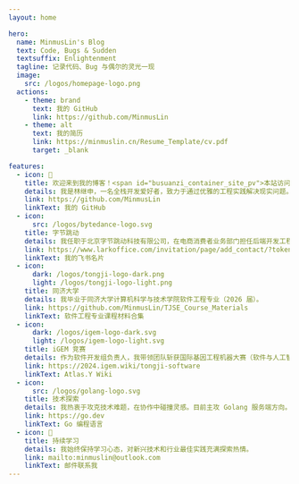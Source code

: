 ```yaml
---
layout: home

hero:
  name: MinmusLin's Blog
  text: Code, Bugs & Sudden
  textsuffix: Enlightenment
  tagline: 记录代码、Bug 与偶尔的灵光一现
  image:
    src: /logos/homepage-logo.png
  actions:
    - theme: brand
      text: 我的 GitHub
      link: https://github.com/MinmusLin
    - theme: alt
      text: 我的简历
      link: https://minmuslin.cn/Resume_Template/cv.pdf
      target: _blank

features:
  - icon: 👋
    title: 欢迎来到我的博客！<span id="busuanzi_container_site_pv">本站访问量：<span id="busuanzi_value_site_pv"></span></span>
    details: 我是林继申，一名全栈开发爱好者，致力于通过优雅的工程实践解决现实问题。
    link: https://github.com/MinmusLin
    linkText: 我的 GitHub
  - icon:
      src: /logos/bytedance-logo.svg
    title: 字节跳动
    details: 我任职于北京字节跳动科技有限公司，在电商消费者业务部门担任后端开发工程师。
    link: https://www.larkoffice.com/invitation/page/add_contact/?token=154v9ded-7060-4f8d-a18c-1ca756b04766
    linkText: 我的飞书名片
  - icon:
      dark: /logos/tongji-logo-dark.png
      light: /logos/tongji-logo-light.png
    title: 同济大学
    details: 我毕业于同济大学计算机科学与技术学院软件工程专业（2026 届）。
    link: https://github.com/MinmusLin/TJSE_Course_Materials
    linkText: 软件工程专业课程材料合集
  - icon:
      dark: /logos/igem-logo-dark.svg
      light: /logos/igem-logo-light.svg
    title: iGEM 竞赛
    details: 作为软件开发组负责人，我带领团队斩获国际基因工程机器大赛（软件与人工智能赛道）金奖。
    link: https://2024.igem.wiki/tongji-software
    linkText: Atlas.Y Wiki
  - icon:
      src: /logos/golang-logo.svg
    title: 技术探索
    details: 我热衷于攻克技术难题，在协作中碰撞灵感。目前主攻 Golang 服务端方向。
    link: https://go.dev
    linkText: Go 编程语言
  - icon: 🌱
    title: 持续学习
    details: 我始终保持学习心态，对新兴技术和行业最佳实践充满探索热情。
    link: mailto:minmuslin@outlook.com
    linkText: 邮件联系我
---
```


<Underline/>
<Confetti/>
